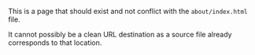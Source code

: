 This is a page that should exist and not conflict with the `about/index.html` file.

It cannot possibly be a clean URL destination as a source file already corresponds to that location.
